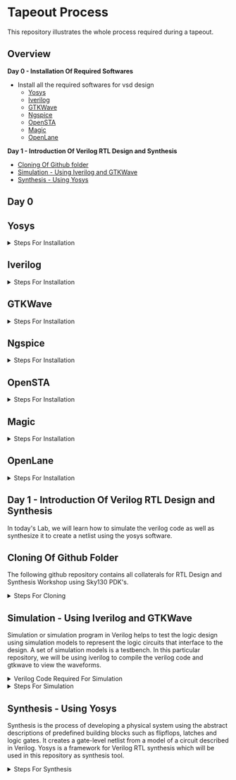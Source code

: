 # Tapeout Process <br>
This repository illustrates the whole process required during a tapeout.

## Overview

**Day 0 - Installation Of Required Softwares**
- Install all the required softwares for vsd design
     - [Yosys](#yosys)
     - [Iverilog](#iverilog)
     - [GTKWave](#gtkwave)
     - [Ngspice](#ngspice)
     - [OpenSTA](#opensta)
     - [Magic](#magic)
     - [OpenLane](#openlane)
  
**Day 1 - Introduction Of Verilog RTL Design and Synthesis**
- [Cloning Of Github folder](#cloning-of-github-folder)
- [Simulation - Using Iverilog and GTKWave](#simulation---using-iverilog-and-gtkwave)
- [Synthesis - Using Yosys](#synthesis---using-yosys)


## Day 0
## Yosys
<details><summary>Steps For Installation</summary>

  ```
$ git clone https://github.com/YosysHQ/yosys.git
$ cd yosys-master
$ sudo apt install make (If make is not installed please install it)
$ sudo apt-get install build-essential clang bison flex
  libreadline-dev gawk tcl-dev libffi-dev git
  graphviz xdot pkg-config python3 libboost-system-dev
  libboost-python-dev libboost-filesystem-dev zlib1g-dev
$ make config-gcc
$ make
$ sudo make install
```
 

![image](https://github.com/Nancy0192/nancy_iiitb_asic/assets/140998633/d8619c01-0665-442b-96f9-45a0c2f68685)

</details>

## Iverilog

<details> <summary>Steps For Installation</summary>

 ```
   $ sudo apt-get install iverilog
```
 
![image](https://github.com/Nancy0192/nancy_iiitb_asic/assets/140998633/d72c451e-f951-458e-bfae-0a46b7505299)
</details>


## GTKWave
<details> <summary>Steps For Installation</summary>

```
  $ sudo apt update
  $ sudo apt install gtkwave
```


![image](https://github.com/Nancy0192/nancy_iiitb_asic/assets/140998633/0dec3ee9-fd93-45d5-a678-fc778af882b5)

</details>


## Ngspice
<details> <summary>Steps For Installation</summary>

```
$ sudo apt-get install build-essential
$ sudo apt-get install libxaw7-dev
$ tar -zxvf ngspice-40.tar.gz
$ cd ngspice-40
$ mkdir release
$ cd release
$ ../configure  --with-x --with-readline=yes --disable-debug
$ make
$ sudo make install
```
![image](https://github.com/Nancy0192/nancy_iiitb_asic/assets/140998633/7e3bf22f-1830-4002-8fa7-8986d08acd47)

</details>


 ## OpenSTA
<details> <summary>Steps For Installation</summary>

```
$ sudo apt-get install cmake clang gcctcl swig bison flex
$ git clone https://github.com/The-OpenROAD-Project/OpenSTA.git
$ cd OpenSTA
$ mkdir build
$ cd build
$ cmake ..
$ make
```
![image](https://github.com/Nancy0192/nancy_iiitb_asic/assets/140998633/123f7c62-e5d1-4046-8e5b-03a32a070d4b)

</details>


## Magic
<details> <summary>Steps For Installation</summary>

```
$ sudo apt-get install m4
$ sudo apt-get install tcsh
$ sudo apt-get install csh
$ sudo apt-get install libx11-dev
$ sudo apt-get install tcl-dev tk-dev
$ sudo apt-get install libcairo2-dev
$ sudo apt-get install mesa-common-dev libglu1-mesa-dev
$ sudo apt-get install libncurses-dev
$ git clone https://github.com/RTimothyEdwards/magic
$ cd magic
$ ./configure
$ make
$ sudo make install
```
![image](https://github.com/Nancy0192/nancy_iiitb_asic/assets/140998633/694592f3-8e63-4329-8b74-8f12dcf30179)
</details>


## OpenLane
<details> <summary>Steps For Installation</summary>

```
$ sudo apt-get update
$ sudo apt-get upgrade
$ sudo apt install -y build-essential python3 python3-venv python3-pip make git
$ sudo apt install apt-transport-https ca-certificates curl software-properties-common
  curl -fsSL https://download.docker.com/linux/ubuntu/gpg | sudo gpg --dearmor -o /usr/share/keyrings/docker-archive-keyring.gpg
$ echo "deb [arch=amd64 signed-by=/usr/share/keyrings/docker-archive-keyring.gpg] https://download.docker.com/linux/ubuntu $(lsb_release -cs) stable" | sudo tee      /etc/apt/sources.list.d/docker.list > /dev/null
$ sudo apt update
$ sudo apt install docker-ce docker-ce-cli containerd.io
$ sudo docker run hello-world
$ sudo groupadd docker
$ sudo usermod -aG docker $USER
$ sudo reboot
```
After reboot, you can check for installation using following command:

```
$ sudo docker run hello-world
```
</details>


## Day 1 - Introduction Of Verilog RTL Design and Synthesis

In today's Lab, we will learn how to simulate the verilog code as well as synthesize it to create a netlist using the yosys software.

## Cloning Of Github Folder
The following github repository contains all collaterals for RTL Design and Synthesis Workshop using Sky130 PDK's.
<details> <summary>Steps For Cloning</summary>

```
$ git clone https://github.com/kunalg123/sky130RTLDesignAndSynthesisWorkshop.git
```
</details>

## Simulation - Using Iverilog and GTKWave

Simulation or simulation program in Verilog helps to test the logic design using simulation models to represent the logic circuits that interface to the design. A set of simulation models is a testbench.
In this particular repository, we will be using iverilog to compile the verilog code and gtkwave to view the waveforms.

<details><summary>Verilog Code Required For Simulation</summary>
<br>

![image](https://github.com/Nancy0192/nancy_iiitb_asic/assets/140998633/24a335bf-f30b-4438-b430-f4969057b9fd)

<br>

![image](https://github.com/Nancy0192/nancy_iiitb_asic/assets/140998633/e0e90514-d140-489b-8cba-83080d44a6a3)


</details>

<details> <summary>Steps For Simulation</summary>
     
```
$ iverilog good_mux.v tb_good_mux.v
$ ./a.out
$ gtkwave tb_good_mux.vcd
```
![image](https://github.com/Nancy0192/nancy_iiitb_asic/assets/140998633/1ad48477-b6e1-477f-95ce-18de38f2fa25)

</details>

## Synthesis - Using Yosys
Synthesis is the process of developing a physical system using the abstract descriptions of predefined building blocks such as flipflops, latches and logic gates. It creates a gate-level netlist from a model of a circuit described in Verilog. Yosys is a framework for Verilog RTL synthesis which will be used in this repository as synthesis tool.

<details> <summary>Steps For Synthesis</summary>
     Change the working directory to be the one in which we have all the verilog files as per [sky130RTLDesignAndSynthesisWorkshop](https://github.com/kunalg123/sky130RTLDesignAndSynthesisWorkshop.git) github repository.
     
     
     $ cd /home/nancy/Documents/ASIC/VLSI/sky130RTLDesignAndSynthesisWorkshop/verilog_files

Open the yosys on terminal and follow the below commands
```
$ yosys
yosys> read_liberty -lib ../lib/sky130_fd_sc_hd__tt_025C_1v80.lib
yosys> read_verilog good_mux.v
yosys> synth -top good_mux
```
After running synth command, you will see the following data on the terminal
![image](https://github.com/Nancy0192/nancy_iiitb_asic/assets/140998633/1f876869-f417-4d50-b313-af4794ea59b9)

Now we will generate the netlist and view it using the following command
```
yosys> abc -liberty ../lib/sky130_fd_sc_hd__tt_025C_1v80.lib
yosys> show
```

The following netlist will be created 

![image](https://github.com/Nancy0192/nancy_iiitb_asic/assets/140998633/8097d156-a5d3-42db-b6ff-7fd42c93ee8f)

You can also write the netlist using the following command and also view it
```
yosys> write_verilog -noattr good_mux_netlist.v
yosys> !gvim good_mux_netlist.v
```




